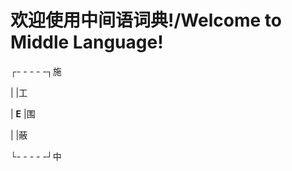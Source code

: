 # 欢迎使用中间语词典!/Welcome to Middle Language!
┌- - - - -┐施

|         |工

|    **E**    |围

|         |蔽

└- - - - -┘中
